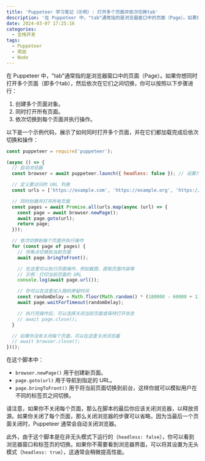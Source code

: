 ```yaml
---
title: 'Puppeteer 学习笔记（示例）: 打开多个页面并依次切换tab'
description: '在 Puppeteer 中，"tab"通常指的是浏览器窗口中的页面（Page）。如果你想同时打开多个页面（即多个tab），然后依次在它们之间切换，你可以按照以下步骤进行。'
date: 2024-03-07 17:25:16
categories:
  - 全栈开发
tags:
  - Puppeteer
  - 爬虫
  - Node
---
```


在 Puppeteer 中，"tab"通常指的是浏览器窗口中的页面（Page）。如果你想同时打开多个页面（即多个tab），然后依次在它们之间切换，你可以按照以下步骤进行：

1. 创建多个页面对象。
2. 同时打开所有页面。
3. 依次切换到每个页面并执行操作。

以下是一个示例代码，展示了如何同时打开多个页面，并在它们都加载完成后依次切换和操作：

```javascript
const puppeteer = require('puppeteer');

(async () => {
  // 启动浏览器
  const browser = await puppeteer.launch({ headless: false }); // 设置为非无头模式以便看到浏览器标签切换

  // 定义要访问的 URL 列表
  const urls = ['https://example.com', 'https://example.org', 'https://example.net'];

  // 同时创建并打开所有页面
  const pages = await Promise.all(urls.map(async (url) => {
    const page = await browser.newPage();
    await page.goto(url);
    return page;
  }));

  // 依次切换到每个页面并执行操作
  for (const page of pages) {
    // 将焦点切换到当前页面
    await page.bringToFront();

    // 在这里可以执行页面操作，例如截图、提取页面内容等
    // 示例：打印当前页面的 URL
    console.log(await page.url());

    // 你可以在这里加入随机停留时间
    const randomDelay = Math.floor(Math.random() * (180000 - 60000 + 1)) + 60000;
    await page.waitForTimeout(randomDelay);

    // 执行完操作后，可以选择关闭当前页面或保持打开状态
    // await page.close();
  }

  // 如果你没有关闭每个页面，可以在这里关闭浏览器
  // await browser.close();
})();
```

在这个脚本中：

- `browser.newPage()` 用于创建新页面。
- `page.goto(url)` 用于导航到指定的 URL。
- `page.bringToFront()` 用于将当前页面切换到前台，这样你就可以模拟用户在不同的标签页之间切换。

请注意，如果你不关闭每个页面，那么在脚本的最后你应该关闭浏览器，以释放资源。如果你关闭了每个页面，那么关闭浏览器的步骤可以省略，因为当最后一个页面关闭时，Puppeteer 通常会自动关闭浏览器。

此外，由于这个脚本是在非无头模式下运行的（`headless: false`），你可以看到浏览器窗口和标签页的切换。如果你不需要看到浏览器界面，可以将其设置为无头模式（`headless: true`），这通常会稍微提高性能。
